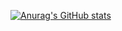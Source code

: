[![Anurag's GitHub stats](https://github-readme-stats.vercel.app/api?username=carloshrick&show_icons=truetheme=dracula)](https://github.com/anuraghazra/github-readme-stats)
